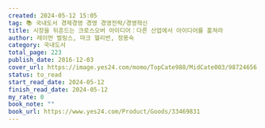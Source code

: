 ```yaml
---
created: 2024-05-12 15:05
tag: 📚 국내도서 경제경영 경영 경영전략/경영혁신
title: 시장을 뒤흔드는 크로스오버 아이디어：다른 산업에서 아이디어를 훔쳐라
author: 레이먼 벌링스, 마크 헬리번, 정용숙
category: 국내도서
total_page: 223
publish_date: 2016-12-03
cover_url: https://image.yes24.com/momo/TopCate988/MidCate003/98724656.jpg
status: to_read
start_read_date: 2024-05-12
finish_read_date: 2024-05-12
my_rate: 0
book_note: ""
book_url: https://www.yes24.com/Product/Goods/33469831
---
```



